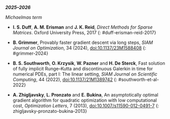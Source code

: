 ***2025–2026***

*Michaelmas term*

- **I. S. Duff**, **A. M. Erisman** and **J. K. Reid**, *Direct Methods for Sparse Matrices*. Oxford University Press, 2017
  {: #duff-erisman-reid-2017}

- **B. Grimmer**, Provably faster gradient descent via long steps, *SIAM Journal on Optimization*, 34 (2024), [doi:10.1137/23M1588408](https://doi.org/10.1137/23M1588408)
  {: #grimmer-2024}

- **B. S. Southworth**, **O. Krzysik**, **W. Pazner** and **H. De Sterck**, Fast solution of fully implicit Runge–Kutta and discontinuous Galerkin in time for numerical PDEs, part I: The linear setting, *SIAM Journal on Scientific Computing*, 44 (2022), [doi:10.1137/21M1389742](https://doi.org/10.1137/21M1389742)
  {: #southworth-et-al-2022}

- **A. Zhigljavsky**, **L. Pronzato** and **E. Bukina**, An asymptotically optimal gradient algorithm for quadratic optimization with low computational cost, *Optimization Letters*, 7 (2013), [doi:10.1007/s11590-012-0491-7](https://doi.org/10.1007/s11590-012-0491-7)
  {: zhigljavsky-pronzato-bukina-2013}